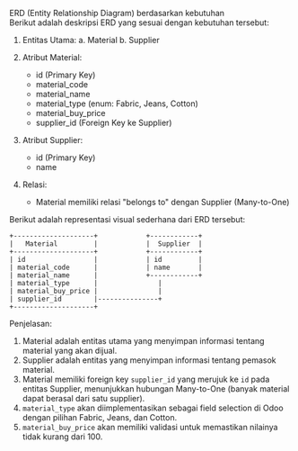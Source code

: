 ERD (Entity Relationship Diagram) berdasarkan kebutuhan  
Berikut adalah deskripsi ERD yang sesuai dengan kebutuhan tersebut:

1. Entitas Utama:
   a. Material
   b. Supplier

2. Atribut Material:
   - id (Primary Key)
   - material_code
   - material_name
   - material_type (enum: Fabric, Jeans, Cotton)
   - material_buy_price
   - supplier_id (Foreign Key ke Supplier)

3. Atribut Supplier:
   - id (Primary Key)
   - name

4. Relasi:
   - Material memiliki relasi "belongs to" dengan Supplier (Many-to-One)

Berikut adalah representasi visual sederhana dari ERD tersebut:

```uml
+--------------------+            +------------+
|   Material         |            |  Supplier  |
+--------------------+            +------------+
| id                 |            | id         |
| material_code      |            | name       |
| material_name      |            +------------+
| material_type      |               |
| material_buy_price |               |
| supplier_id        |---------------+
+--------------------+
```

Penjelasan:
1. Material adalah entitas utama yang menyimpan informasi tentang material yang akan dijual.
2. Supplier adalah entitas yang menyimpan informasi tentang pemasok material.
3. Material memiliki foreign key `supplier_id` yang merujuk ke `id` pada entitas Supplier, menunjukkan hubungan Many-to-One (banyak material dapat berasal dari satu supplier).
4. `material_type` akan diimplementasikan sebagai field selection di Odoo dengan pilihan Fabric, Jeans, dan Cotton.
5. `material_buy_price` akan memiliki validasi untuk memastikan nilainya tidak kurang dari 100.


